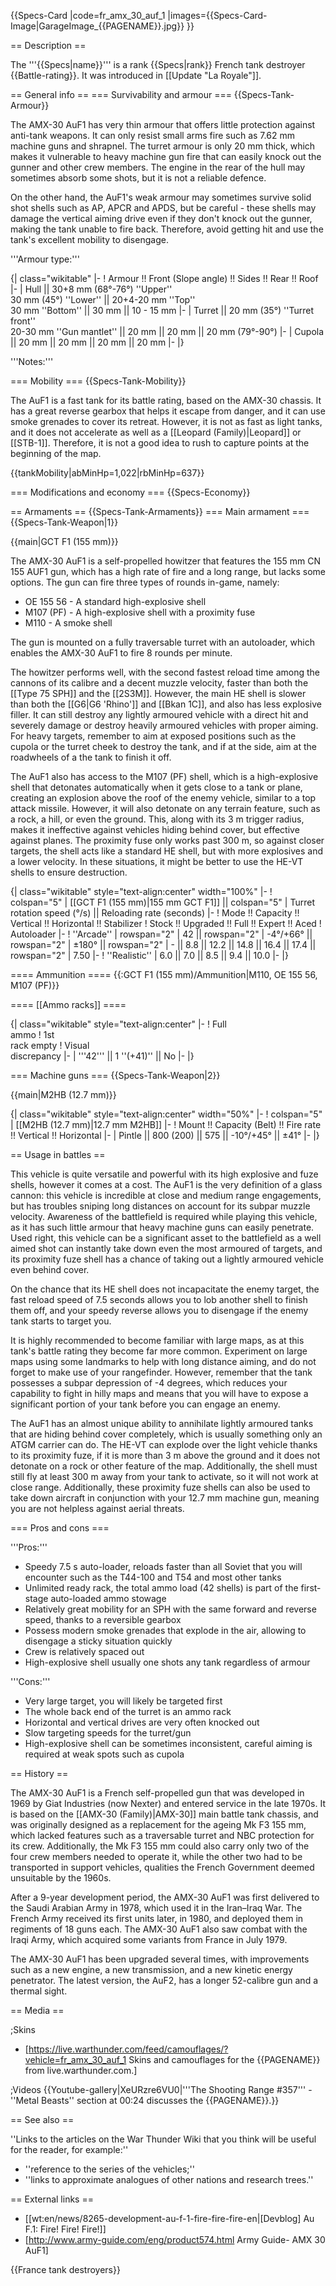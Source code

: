 {{Specs-Card
|code=fr_amx_30_auf_1
|images={{Specs-Card-Image|GarageImage_{{PAGENAME}}.jpg}}
}}

== Description ==
<!-- ''In the description, the first part should be about the history of the creation and combat usage of the vehicle, as well as its key features. In the second part, tell the reader about the ground vehicle in the game. Insert a screenshot of the vehicle, so that if the novice player does not remember the vehicle by name, he will immediately understand what kind of vehicle the article is talking about.'' -->
The '''{{Specs|name}}''' is a rank {{Specs|rank}} French tank destroyer {{Battle-rating}}. It was introduced in [[Update "La Royale"]].

== General info ==
=== Survivability and armour ===
{{Specs-Tank-Armour}}
<!-- ''Describe armour protection. Note the most well protected and key weak areas. Appreciate the layout of modules as well as the number and location of crew members. Is the level of armour protection sufficient, is the placement of modules helpful for survival in combat? If necessary use a visual template to indicate the most secure and weak zones of the armour.'' -->
The AMX-30 AuF1 has very thin armour that offers little protection against anti-tank weapons. It can only resist small arms fire such as 7.62 mm machine guns and shrapnel. The turret armour is only 20 mm thick, which makes it vulnerable to heavy machine gun fire that can easily knock out the gunner and other crew members. The engine in the rear of the hull may sometimes absorb some shots, but it is not a reliable defence.

On the other hand, the AuF1's weak armour may sometimes survive solid shot shells such as AP, APCR and APDS, but be careful - these shells may damage the vertical aiming drive even if they don't knock out the gunner, making the tank unable to fire back. Therefore, avoid getting hit and use the tank's excellent mobility to disengage.

'''Armour type:''' <!-- The types of armour present on the vehicle and their general locations -->
<!-- Example: * Rolled homogeneous armour (Front, Side, Rear, Hull roof)
* Cast homogeneous armour (Turret, Transmission area) -->

{| class="wikitable"
|-
! Armour !! Front (Slope angle) !! Sides !! Rear !! Roof
|-
| Hull || 30+8 mm (68°-76°) ''Upper'' <br> 30 mm (45°) ''Lower'' || 20+4-20 mm ''Top'' <br> 30 mm ''Bottom'' || 30 mm || 10 - 15 mm
|-
| Turret || 20 mm (35°) ''Turret front'' <br> 20-30 mm ''Gun mantlet'' || 20 mm || 20 mm || 20 mm (79°-90°)
|-
| Cupola || 20 mm || 20 mm || 20 mm || 20 mm
|-
|}

'''Notes:''' <!-- Any additional notes which the user needs to be aware of -->
<!-- Example: * Suspension wheels are 20 mm thick, tracks are 30 mm thick, and torsion bars are 60 mm thick. -->

=== Mobility ===
{{Specs-Tank-Mobility}}
<!-- ''Write about the mobility of the ground vehicle. Estimate the specific power and manoeuvrability, as well as the maximum speed forwards and backwards.'' -->
The AuF1 is a fast tank for its battle rating, based on the AMX-30 chassis. It has a great reverse gearbox that helps it escape from danger, and it can use smoke grenades to cover its retreat. However, it is not as fast as light tanks, and it does not accelerate as well as a [[Leopard (Family)|Leopard]] or [[STB-1]]. Therefore, it is not a good idea to rush to capture points at the beginning of the map.

{{tankMobility|abMinHp=1,022|rbMinHp=637}}

=== Modifications and economy ===
{{Specs-Economy}}

== Armaments ==
{{Specs-Tank-Armaments}}
=== Main armament ===
{{Specs-Tank-Weapon|1}}
<!-- ''Give the reader information about the characteristics of the main gun. Assess its effectiveness in a battle based on the reloading speed, ballistics and the power of shells. Do not forget about the flexibility of the fire, that is how quickly the cannon can be aimed at the target, open fire on it and aim at another enemy. Add a link to the main article on the gun: <code><nowiki>{{main|Name of the weapon}}</nowiki></code>. Describe in general terms the ammunition available for the main gun. Give advice on how to use them and how to fill the ammunition storage.'' -->
{{main|GCT F1 (155 mm)}}

The AMX-30 AuF1 is a self-propelled howitzer that features the 155 mm CN 155 AUF1 gun, which has a high rate of fire and a long range, but lacks some options. The gun can fire three types of rounds in-game, namely:

* OE 155 56 - A standard high-explosive shell
* M107 (PF) - A high-explosive shell with a proximity fuse
* M110 - A smoke shell

The gun is mounted on a fully traversable turret with an autoloader, which enables the AMX-30 AuF1 to fire 8 rounds per minute.

The howitzer performs well, with the second fastest reload time among the cannons of its calibre and a decent muzzle velocity, faster than both the [[Type 75 SPH]] and the [[2S3M]]. However, the main HE shell is slower than both the [[G6|G6 'Rhino']] and [[Bkan 1C]], and also has less explosive filler. It can still destroy any lightly armoured vehicle with a direct hit and severely damage or destroy heavily armoured vehicles with proper aiming. For heavy targets, remember to aim at exposed positions such as the cupola or the turret cheek to destroy the tank, and if at the side, aim at the roadwheels of a the tank to finish it off.

The AuF1 also has access to the M107 (PF) shell, which is a high-explosive shell that detonates automatically when it gets close to a tank or plane, creating an explosion above the roof of the enemy vehicle, similar to a top attack missile. However, it will also detonate on any terrain feature, such as a rock, a hill, or even the ground. This, along with its 3 m trigger radius, makes it ineffective against vehicles hiding behind cover, but effective against planes. The proximity fuse only works past 300 m, so against closer targets, the shell acts like a standard HE shell, but with more explosives and a lower velocity. In these situations, it might be better to use the HE-VT shells to ensure destruction.

{| class="wikitable" style="text-align:center" width="100%"
|-
! colspan="5" | [[GCT F1 (155 mm)|155 mm GCT F1]] || colspan="5" | Turret rotation speed (°/s) || Reloading rate (seconds)
|-
! Mode !! Capacity !! Vertical !! Horizontal !! Stabilizer
! Stock !! Upgraded !! Full !! Expert !! Aced
! Autoloader
|-
! ''Arcade''
| rowspan="2" | 42 || rowspan="2" | -4°/+66° || rowspan="2" | ±180° || rowspan="2" | - || 8.8 || 12.2 || 14.8 || 16.4 || 17.4 || rowspan="2" | 7.50
|-
! ''Realistic''
| 6.0 || 7.0 || 8.5 || 9.4 || 10.0
|-
|}

==== Ammunition ====
{{:GCT F1 (155 mm)/Ammunition|M110, OE 155 56, M107 (PF)}}

==== [[Ammo racks]] ====
<!-- [[File:Ammoracks_{{PAGENAME}}.png|right|thumb|x250px|[[Ammo racks]] of the {{PAGENAME}}]] -->
<!-- '''Last updated:''' -->
{| class="wikitable" style="text-align:center"
|-
! Full<br>ammo
! 1st<br>rack empty
! Visual<br>discrepancy
|-
| '''42''' || 1&nbsp;''(+41)'' || No
|-
|}

=== Machine guns ===
{{Specs-Tank-Weapon|2}}
<!-- ''Offensive and anti-aircraft machine guns not only allow you to fight some aircraft but also are effective against lightly armoured vehicles. Evaluate machine guns and give recommendations on its use.'' -->
{{main|M2HB (12.7 mm)}}

{| class="wikitable" style="text-align:center" width="50%"
|-
! colspan="5" | [[M2HB (12.7 mm)|12.7 mm M2HB]]
|-
! Mount !! Capacity (Belt) !! Fire rate !! Vertical !! Horizontal
|-
| Pintle || 800 (200) || 575 || -10°/+45° || ±41°
|-
|}

== Usage in battles ==
<!-- ''Describe the tactics of playing in the vehicle, the features of using vehicles in the team and advice on tactics. Refrain from creating a "guide" - do not impose a single point of view but instead give the reader food for thought. Describe the most dangerous enemies and give recommendations on fighting them. If necessary, note the specifics of the game in different modes (AB, RB, SB).'' -->
This vehicle is quite versatile and powerful with its high explosive and fuze shells, however it comes at a cost. The AuF1 is the very definition of a glass cannon: this vehicle is incredible at close and medium range engagements, but has troubles sniping long distances on account for its subpar muzzle velocity. Awareness of the battlefield is required while playing this vehicle, as it has such little armour that heavy machine guns can easily penetrate. Used right, this vehicle can be a significant asset to the battlefield as a well aimed shot can instantly take down even the most armoured of targets, and its proximity fuze shell has a chance of taking out a lightly armoured vehicle even behind cover.

On the chance that its HE shell does not incapacitate the enemy target, the fast reload speed of 7.5 seconds allows you to lob another shell to finish them off, and your speedy reverse allows you to disengage if the enemy tank starts to target you.

It is highly recommended to become familiar with large maps, as at this tank's battle rating they become far more common. Experiment on large maps using some landmarks to help with long distance aiming, and do not forget to make use of your rangefinder. However, remember that the tank possesses a subpar depression of -4 degrees, which reduces your capability to fight in hilly maps and means that you will have to expose a significant portion of your tank before you can engage an enemy.

The AuF1 has an almost unique ability to annihilate lightly armoured tanks that are hiding behind cover completely, which is usually something only an ATGM carrier can do. The HE-VT can explode over the light vehicle thanks to its proximity fuze, if it is more than 3 m above the ground and it does not detonate on a rock or other feature of the map. Additionally, the shell must still fly at least 300 m away from your tank to activate, so it will not work at close range. Additionally, these proximity fuze shells can also be used to take down aircraft in conjunction with your 12.7 mm machine gun, meaning you are not helpless against aerial threats.

=== Pros and cons ===
<!-- ''Summarise and briefly evaluate the vehicle in terms of its characteristics and combat effectiveness. Mark its pros and cons in a bulleted list. Try not to use more than 6 points for each of the characteristics. Avoid using categorical definitions such as "bad", "good" and the like - use substitutions with softer forms such as "inadequate" and "effective".'' -->

'''Pros:'''

* Speedy 7.5 s auto-loader, reloads faster than all Soviet that you will encounter such as the T44-100 and T54 and most other tanks
* Unlimited ready rack,  the total ammo load (42 shells) is part of the first-stage auto-loaded ammo stowage
* Relatively great mobility for an SPH with the same forward and reverse speed, thanks to a reversible gearbox
* Possess modern smoke grenades that explode in the air, allowing to disengage a sticky situation quickly
* Crew is relatively spaced out
* High-explosive shell usually one shots any tank regardless of armour

'''Cons:'''

* Very large target, you will likely be targeted first
* The whole back end of the turret is an ammo rack
* Horizontal and vertical drives are very often knocked out
* Slow targeting speeds for the turret/gun
* High-explosive shell can be sometimes inconsistent, careful aiming is required at weak spots such as cupola

== History ==
<!-- ''Describe the history of the creation and combat usage of the vehicle in more detail than in the introduction. If the historical reference turns out to be too long, take it to a separate article, taking a link to the article about the vehicle and adding a block "/History" (example: <nowiki>https://wiki.warthunder.com/(Vehicle-name)/History</nowiki>) and add a link to it here using the <code>main</code> template. Be sure to reference text and sources by using <code><nowiki><ref></ref></nowiki></code>, as well as adding them at the end of the article with <code><nowiki><references /></nowiki></code>. This section may also include the vehicle's dev blog entry (if applicable) and the in-game encyclopedia description (under <code><nowiki>=== In-game description ===</nowiki></code>, also if applicable).'' -->
The AMX-30 AuF1 is a French self-propelled gun that was developed in 1969 by Giat Industries (now Nexter) and entered service in the late 1970s. It is based on the [[AMX-30 (Family)|AMX-30]] main battle tank chassis, and was originally designed as a replacement for the ageing Mk F3 155 mm, which lacked features such as a traversable turret and NBC protection for its crew. Additionally, the Mk F3 155 mm could also carry only two of the four crew members needed to operate it, while the other two had to be transported in support vehicles, qualities the French Government deemed unsuitable by the 1960s.

After a 9-year development period, the AMX-30 AuF1 was first delivered to the Saudi Arabian Army in 1978, which used it in the Iran–Iraq War. The French Army received its first units later, in 1980, and deployed them in regiments of 18 guns each. The AMX-30 AuF1 also saw combat with the Iraqi Army, which acquired some variants from France in July 1979.

The AMX-30 AuF1 has been upgraded several times, with improvements such as a new engine, a new transmission, and a new kinetic energy penetrator. The latest version, the AuF2, has a longer 52-calibre gun and a thermal sight.

== Media ==
<!-- ''Excellent additions to the article would be video guides, screenshots from the game, and photos.'' -->

;Skins

* [https://live.warthunder.com/feed/camouflages/?vehicle=fr_amx_30_auf_1 Skins and camouflages for the {{PAGENAME}} from live.warthunder.com.]

;Videos
{{Youtube-gallery|XeURzre6VU0|'''The Shooting Range #357''' - ''Metal Beasts'' section at 00:24 discusses the {{PAGENAME}}.}}

== See also ==
<!-- ''Links to the articles on the War Thunder Wiki that you think will be useful for the reader, for example:''
* ''reference to the series of the vehicles;''
* ''links to approximate analogues of other nations and research trees.'' -->
''Links to the articles on the War Thunder Wiki that you think will be useful for the reader, for example:''

* ''reference to the series of the vehicles;''
* ''links to approximate analogues of other nations and research trees.''

== External links ==
<!-- ''Paste links to sources and external resources, such as:''
* ''topic on the official game forum;''
* ''other literature.'' -->

* [[wt:en/news/8265-development-au-f-1-fire-fire-fire-en|[Devblog] Au F.1: Fire! Fire! Fire!]]
* [http://www.army-guide.com/eng/product574.html Army Guide- AMX 30 AuF1]

{{France tank destroyers}}